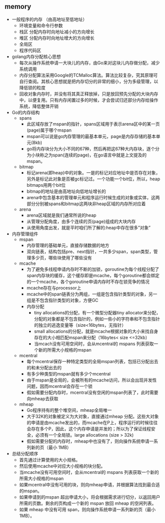 ## memory
* 一般程序的内存 （由高地址至低地址）
  * 环境变量和命令行参数
  * 栈区 分配内存时向地址减小的方向增长
  * 堆区 分配内存时向地址增大的方向增长
  * 全局区
  * 程序代码区
* golang内存分配核心思想
  * 每次从操作系统申请一大块儿的内存，由Go来对这块儿内存做分配，减少系统调用
  * 内存分配算法采用Google的TCMalloc算法。算法比较复杂，究其原理可自行查阅。其核心思想就是把内存切分的非常的细小，分为多级管理，以降低锁的粒度
  * 回收对象内存时，并没有将其真正释放掉，只是放回预先分配的大块内存中，以便复用。只有内存闲置过多的时候，才会尝试归还部分内存给操作系统，降低整体开销
* Go的内存结构
  * spans
    * 此区域存放了mspan的指针，spans区域用于表示arena区中的某一页(page)属于哪个mspan
    * mspan可以说是go内存管理的最基本单元，page是内存存储的基本单元(8kb)
    * go将内存块分为大小不同的67种，然后再把这67种大内存块，逐个分为小块称之为span(连续的page)，在go语言中就是上文提及的mspan。
  * bitmap
    * 标记arena(即heap)中的对象。一是的标记对应地址中是否存在对象，另外是标记此对象是否被gc标记过。一个功能一个bit位，所以，heap bitmaps用两个bit位
    * bitmap的地址是由高地址向低地址增长的
    * arena中包含基本的管理单元和程序运行时候生成的对象或实体，这两部分分别被spans和bitmap这两块非heap区域的内存所对应着
  * arena  
    * arena区域就是我们通常所说的heap
    * 从管理分配角度，由多个连续的页(page)组成的大块内存
    * 从使用角度出发，就是平时咱们所了解的:heap中存在很多”对象”
* 内存管理组件
  * mspan
    * 内存管理的基础单元，直接存储数据的地方
    * 双向链表，结构包括pre、next指针，一共多少span，span类型，管理多少页，哪些块使用了哪些没有
  * mcache
    * 为了避免多线程申请内存时不断的加锁，goroutine为每个线程分配了span内存块的缓存，这个缓存即是mcache，每个goroutine都会绑定的一个mcache，各个goroutine申请内存时不存在锁竞争的情况
    * mcache存在与processor上
    * mcache中的span链表分为两组，一组是包含指针类型的对象，另一组是不包含指针类型的对象，方便GC
    * 内存分配
      * tiny allocations的分配，有一个微型分配器tiny allocator来分配，分配的对象都是不包含指针的，例如一些小的字符串和不包含指针的独立的逃逸变量等（size<16bytes，无指针）
      * small allocations的分配，就是mcache根据对象的大小来找自身存在的大小相匹配mspan来分配（16bytes< size <=32kb）
      * 当mcach没有可用空间时，会从mcentral的 mspans 列表获取一个新的所需大小规格的mspan
  * mcentral
    * 每个mcentral保存一种特定类型的全局mspan列表，包括已分配出去的和未分配出去的
    * 有多少种类型的mspan就有多少个mcentral
    * 由于mspan是全局的，会被所有的mcache访问，所以会出现并发性问题，因而mcentral会存在一个锁
    * 假如需要分配内存时，mcentral没有空闲的mspan列表了，此时需要向mheap去获取
  * mheap
    * Go程序持有的整个堆空间，mheap全局唯一
    * 大于32K的对象被定义为大对象，直接通过mheap 分配。这些大对象的申请是由mcache发出的，而mcache在P上，程序运行的时候往往会存在多个P，因此，这个内存申请是并发的；所以为了保证线程安全，必须有一个全局锁。large allocations (size > 32k)
    * 假如需要分配的内存时，mheap中也没有了，则向操作系统申请一系列新的页（最小 1MB）
* 总结分配顺序
  * 首先通过计算使用的大小规格。
  * 然后使用mcache中对应大小规格的块分配。
  * 当mcache没有可用空间时，会从mcentral的 mspans 列表获取一个新的所需大小规格的mspan
  * 如果mcentral中没有可用的块，则向mheap申请，并根据算法找到最合适的mspan。
  * 如果申请到的mspan 超出申请大小，将会根据需求进行切分，以返回用户所需的页数。剩余的页构成一个新的 mspan 放回 mheap 的空闲列表。
  * 如果 mheap 中没有可用 span，则向操作系统申请一系列新的页（最小 1MB）。
